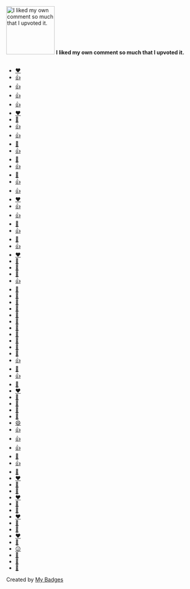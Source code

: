<img src="https://my-badges.github.io/my-badges/self-upvote.png" alt="I liked my own comment so much that I upvoted it." title="I liked my own comment so much that I upvoted it." width="128">
<strong>I liked my own comment so much that I upvoted it.</strong>
<br><br>

* <a href="https://github.com/yulrizka/osx-push-to-talk/issues/30">❤️</a>
* <a href="https://github.com/dwarvesf/hidden/issues/99">👍</a>
* <a href="https://github.com/qoomon/Jira-Issue-Card-Printer/issues/40">👍</a>
* <a href="https://github.com/yonilevy/automute/issues/7">👍</a>
* <a href="https://github.com/rundeck/rundeck/issues/1047">👍</a>
* <a href="https://github.com/junegunn/fzf/issues/3158">❤️</a>
* <a href="https://github.com/junegunn/fzf/issues/3158">🚀</a>
* <a href="https://github.com/oshai/kotlin-logging/issues/228">👍</a>
* <a href="https://github.com/mnin/coinbase-moneymoney/issues/20">👍</a>
* <a href="https://github.com/nektos/act/issues/2740">👀</a>
* <a href="https://github.com/clipperz/password-manager/issues/127">👍</a>
* <a href="https://github.com/assertj/assertj/pull/1460">🎉</a>
* <a href="https://github.com/mockk/mockk/pull/426">👍</a>
* <a href="https://github.com/antonmedv/spark/pull/9">👀</a>
* <a href="https://github.com/zsh-users/zsh-history-substring-search/pull/72">👍</a>
* <a href="https://github.com/remind101/assume-role/pull/30">👍</a>
* <a href="https://github.com/remind101/assume-role/pull/30">❤️</a>
* <a href="https://github.com/rstacruz/cheatsheets/pull/1023">👍</a>
* <a href="https://github.com/agnoster/agnoster-zsh-theme/pull/114">👍</a>
* <a href="https://github.com/my-badges/my-badges/pull/49">👀</a>
* <a href="https://github.com/my-badges/my-badges/pull/49">👍</a>
* <a href="https://github.com/my-badges/my-badges/pull/50">👀</a>
* <a href="https://github.com/my-badges/my-badges/pull/50">👍</a>
* <a href="https://github.com/mockk/mockk/pull/633">❤️</a>
* <a href="https://github.com/community/community/discussions/12025#discussioncomment-9493188">🚀</a>
* <a href="https://github.com/community/community/discussions/46566#discussioncomment-9638833">🚀</a>
* <a href="https://github.com/community/community/discussions/46566#discussioncomment-9638909">👀</a>
* <a href="https://github.com/community/community/discussions/12025#discussioncomment-9692261">👍</a>
* <a href="https://github.com/community/community/discussions/128555#discussioncomment-9848795">🚀</a>
* <a href="https://github.com/community/community/discussions/13836#discussioncomment-10082581">🚀</a>
* <a href="https://github.com/community/community/discussions/8945#discussioncomment-10225569">🚀</a>
* <a href="https://github.com/community/community/discussions/8945#discussioncomment-10234535">🚀</a>
* <a href="https://github.com/community/community/discussions/8945#discussioncomment-10843425">🚀</a>
* <a href="https://github.com/community/community/discussions/8945#discussioncomment-12508997">🚀</a>
* <a href="https://github.com/community/community/discussions/26291#discussioncomment-13239285">🚀</a>
* <a href="https://github.com/zsh-users/zsh-history-substring-search/pull/80#issuecomment-299861873">🎉</a>
* <a href="https://github.com/remind101/assume-role/issues/28#issuecomment-362257309">🎉</a>
* <a href="https://github.com/qoomon/maven-git-versioning-extension/issues/12#issuecomment-409636998">🎉</a>
* <a href="https://github.com/docker/for-mac/issues/1898#issuecomment-413007921">🎉</a>
* <a href="https://github.com/docker/for-mac/issues/155#issuecomment-416000564">👍</a>
* <a href="https://github.com/docker/for-mac/issues/155#issuecomment-416000564">🎉</a>
* <a href="https://github.com/docker/for-linux/issues/264#issuecomment-427957904">👍</a>
* <a href="https://github.com/docker/for-linux/issues/264#issuecomment-427957904">🎉</a>
* <a href="https://github.com/docker/for-linux/issues/264#issuecomment-427957904">❤️</a>
* <a href="https://github.com/qoomon/maven-git-versioning-extension/issues/26#issuecomment-468455651">👀</a>
* <a href="https://github.com/docker/for-mac/issues/155#issuecomment-493839492">👀</a>
* <a href="https://github.com/docker/compose/issues/1926#issuecomment-505294443">🚀</a>
* <a href="https://github.com/docker/compose/issues/1926#issuecomment-505294443">🎉</a>
* <a href="https://github.com/docker/compose/issues/1926#issuecomment-505294443">😄</a>
* <a href="https://github.com/docker/compose/issues/1926#issuecomment-505294443">👍</a>
* <a href="https://github.com/docker/for-linux/issues/264#issuecomment-576663362">👍</a>
* <a href="https://github.com/JetBrains/Exposed/issues/127#issuecomment-617649646">👍</a>
* <a href="https://github.com/oshai/kotlin-logging/issues/34#issuecomment-630199234">🎉</a>
* <a href="https://github.com/mockk/mockk/issues/152#issuecomment-631685086">👍</a>
* <a href="https://github.com/mockk/mockk/issues/152#issuecomment-632677753">👀</a>
* <a href="https://github.com/mockk/mockk/issues/152#issuecomment-632677753">❤️</a>
* <a href="https://github.com/mockk/mockk/issues/152#issuecomment-632677753">🚀</a>
* <a href="https://github.com/qoomon/banking-swift-messages-java/issues/55#issuecomment-708180183">👀</a>
* <a href="https://github.com/ryo-ma/github-profile-trophy/issues/10#issuecomment-731024110">❤️</a>
* <a href="https://github.com/qoomon/aws-s3-bucket-browser/issues/14#issuecomment-775590971">👀</a>
* <a href="https://github.com/aws/aws-cdk/issues/18343#issuecomment-1010752195">👀</a>
* <a href="https://github.com/oshai/kotlin-logging/issues/228#issuecomment-1121009334">❤️</a>
* <a href="https://github.com/mockk/mockk/issues/152#issuecomment-1189503722">🚀</a>
* <a href="https://github.com/kyechan99/capsule-render/issues/10#issuecomment-1203554879">👀</a>
* <a href="https://github.com/actions/setup-node/issues/49#issuecomment-1205746418">❤️</a>
* <a href="https://github.com/actions/runner/issues/1665#issuecomment-1511738926">🚀</a>
* <a href="https://github.com/antonmedv/spark/pull/9#issuecomment-2142417604">😕</a>
* <a href="https://github.com/antonmedv/spark/pull/9#issuecomment-2142417604">👀</a>
* <a href="https://github.com/joshjohanning/joshjohanning.github.io/issues/17#issuecomment-2152707333">👀</a>
* <a href="https://github.com/joshjohanning/joshjohanning.github.io/issues/17#issuecomment-2155853286">👀</a>


Created by <a href="https://github.com/my-badges/my-badges">My Badges</a>